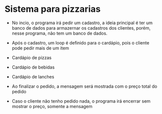 <h1>Sistema para pizzarias</h1>
 



* No incio, o programa irá pedir um cadastro, a ideia principal é ter um banco de dados para armazernar os cadastros dos clientes, porém, nesse programa, não tem um banco de dados.





* Após o cadastro, um loop é definido para o cardápio, pois o cliente pode pedir mais de um item





* Cardápio de pizzas






* Cardápio de bebidas






* Cardápio de lanches






* Ao finalizar o pedido, a mensagem será mostrada com o preço total do pedido
* Caso o cliente não tenho pedido nada, o programa irá encerrar sem mostrar o preço, somente a mensagem
